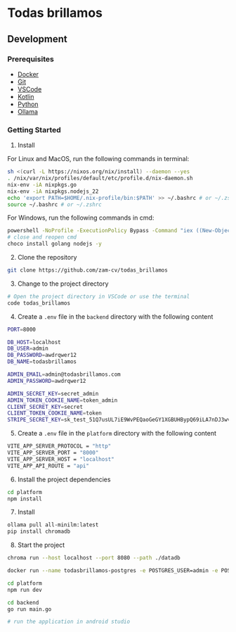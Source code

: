 # Todas brillamos

## Development

### Prerequisites

- [Docker](https://docs.docker.com/engine/install/)
- [Git](https://git-scm.com/downloads)
- [VSCode](https://code.visualstudio.com/download)
- [Kotlin](https://kotlinlang.org/docs/getting-started.html#choose-your-kotlin-use-case)
- [Python](https://www.python.org/downloads/)
- [Ollama](https://ollama.com/)

### Getting Started

1. Install

For Linux and MacOS, run the following commands in terminal:

```bash
sh <(curl -L https://nixos.org/nix/install) --daemon --yes
. /nix/var/nix/profiles/default/etc/profile.d/nix-daemon.sh
nix-env -iA nixpkgs.go
nix-env -iA nixpkgs.nodejs_22
echo 'export PATH=$HOME/.nix-profile/bin:$PATH' >> ~/.bashrc # or ~/.zshrc
source ~/.bashrc # or ~/.zshrc
```

For Windows, run the following commands in cmd:

```bash
powershell -NoProfile -ExecutionPolicy Bypass -Command "iex ((New-Object System.Net.WebClient).DownloadString('https://chocolatey.org/install.ps1'))"
# close and reopen cmd
choco install golang nodejs -y
```

2. Clone the repository

```bash
git clone https://github.com/zam-cv/todas_brillamos
```


3. Change to the project directory

```bash
# Open the project directory in VSCode or use the terminal
code todas_brillamos
```

4. Create a `.env` file in the `backend` directory with the following content

```bash
PORT=8000

DB_HOST=localhost
DB_USER=admin
DB_PASSWORD=awdrqwer12
DB_NAME=todasbrillamos

ADMIN_EMAIL=admin@todasbrillamos.com
ADMIN_PASSWORD=awdrqwer12

ADMIN_SECRET_KEY=secret_admin
ADMIN_TOKEN_COOKIE_NAME=token_admin
CLIENT_SECRET_KEY=secret
CLIENT_TOKEN_COOKIE_NAME=token
STRIPE_SECRET_KEY=sk_test_51Q7usUL7iE9WvPEQaoGeGY1XGBUHBypQ69iLA7nDJ3wvl0i4r5doVmTv5iu24oPRMcbTS0pmB79fgQEPgl6Xgq0D004M272XQ0
```

5. Create a `.env` file in the `platform` directory with the following content
```bash
VITE_APP_SERVER_PROTOCOL = "http"
VITE_APP_SERVER_PORT = "8000"
VITE_APP_SERVER_HOST = "localhost"
VITE_APP_API_ROUTE = "api"
```

6. Install the project dependencies

```bash
cd platform
npm install
```

7. Install 

```bash
ollama pull all-minilm:latest
pip install chromadb
```

8. Start the project

```bash
chroma run --host localhost --port 8080 --path ./datadb
```

```bash
docker run --name todasbrillamos-postgres -e POSTGRES_USER=admin -e POSTGRES_PASSWORD=awdrqwer12 -e POSTGRES_DB=todasbrillamos -p 5432:5432 -d postgres
```

```bash
cd platform
npm run dev
```

```bash
cd backend
go run main.go
```

```bash
# run the application in android studio
```